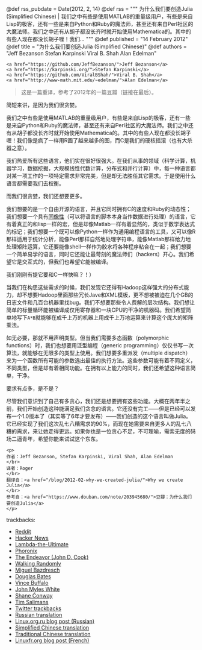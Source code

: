 @def rss_pubdate = Date(2012, 2, 14)
@def rss = """ 为什么我们要创造Julia (Simplified Chinese) | 我们之中有些是使用MATLAB的重量级用户，有些是来自Lisp的极客，还有一些是来自Python和Ruby的魔法师，甚至还有来自Perl社区的大魔法师。我们之中还有从胡子都没长齐时就开始使用Mathematica的。其中的有些人现在都没长胡子喱！我们... """
@def published = "14 February 2012"
@def title = "为什么我们要创造Julia (Simplified Chinese)"
@def authors = "Jeff Bezanson Stefan Karpinski Viral B. Shah Alan Edelman"  

~~~
<a href="https://github.com/JeffBezanson/">Jeff Bezanson</a>
<a href="https://karpinski.org/">Stefan Karpinski</a>
<a href="https://github.com/ViralBShah/">Viral B. Shah</a>
<a href="http://www-math.mit.edu/~edelman/">Alan Edelman</a>
~~~


> 这是一篇重译，参考了2012年的一篇豆瓣（链接在最后）。

简短来讲，是因为我们很贪婪。

我们之中有些是使用MATLAB的重量级用户，有些是来自Lisp的极客，还有一些是来自Python和Ruby的魔法师，甚至还有来自Perl社区的大魔法师。我们之中还有从胡子都没长齐时就开始使用Mathematica的。其中的有些人现在都没长胡子喱！我们像是疯了一样用R画了越来越多的图，而C是我们的硬核摇滚（也有大杀器之意）。

我们热爱所有这些语言，他们实在很好很强大。在我们从事的领域（科学计算，机器学习，数据挖掘，大规模线性代数计算，分布式和并行计算）中，每一种语言都对某一项工作的一项特定需求非常完美，但是却无法胜任其它需求。于是使用什么语言都需要我们去权衡。

而我们很贪婪，我们还想要更多。

我们想要的是一个自由开源的语言，并且它同时拥有C的速度和Ruby的动态性；我们想要一个具有[同像性]()（可以将语言的脚本本身当作数据进行处理）的语言，它有着真正的和lisp一样的宏，但是却像Matlab一样有着显然的，类似于数学表达式的标记；我们想要一个既可以像Python一样作为通用编程语言的工具，又可以像R那样适用于统计分析，能像Perl那样自然地处理字符串，能像Matlab那样给力地处理矩阵运算，它还要能像shell一样作为胶水将各种程序粘合在一起；我们想要一个简单易学的语言，同时它还能让最苛刻的魔法师们（hackers）开心。我们希望它是交互式的，但我们也希望它能被编译。

我们刚刚有提它要和C一样快嘛？！）

当我们在构思这些需求的时候，我们发现它还得有Hadoop这样强大的分布式能力，却不想要Hadoop里面那些冗长Jave和XML模板，更不想被被迫在几个GB的日志文件和几百台机器里找bug。我们不想要那些令人费解的层次结构。我们想让简单的标量循环能被编译成仅用寄存器和一块CPU的干净的机器码。我们希望简单地写下`A*B`就能够在成千上万的机器上用成千上万地运算来计算这个庞大的矩阵乘法。

如无必要，那就不用声明类型。但当我们需要多态函数（polymorphic functions）时，我们也想要用泛型编程（generic programming）仅仅书写一次算法，就能够在无限多的类型上使用。我们想要多重派发（multiple dispatch）来为一个函数所有可能的参数选出最佳的执行方法。这些参数可能有着不同定义，不同类型，但是却有着相同功能。在拥有以上能力的同时，我们还希望这种语言简单，干净。

要求有点多，是不是？

尽管我们意识到了自己有多贪心，我们还是想要拥有这些功能。大概在两年半之前，我们开始创造这种能满足我们贪念的语言。它还没有完工——但是已经可以发布一个1.0版本了（其实等了6年才要发布）——我们创造的这个语言叫做Julia。它已经实现了我们这次乱七八糟需求的90%，而现在她需要来自更多人的乱七八糟的需求，来让她走得更远。如果你也是一位贪心不足，不可理喻，需索无度的码场二逼青年，希望你能来试试这个东东。

~~~
<p>
作者：Jeff Bezanson, Stefan Karpinski, Viral Shah, Alan Edelman
</br>
译者：Roger
</br>
翻译自：<a href="/blog/2012-02-why-we-created-julia/">Why we create Julia</a>
</br>
参考自：<a href="https://www.douban.com/note/203945680/">豆瓣：为什么我们要创造Julia</a>
</p>
~~~

trackbacks:
- [Reddit](https://www.reddit.com/r/programming/comments/pv3k9/why_we_created_julia_a_new_programming_language/)
- [Hacker News](https://news.ycombinator.com/item?id=3606380)
- [Lambda-the-Ultimate](http://lambda-the-ultimate.org/node/4452)
- [Phoronix](https://www.phoronix.com/scan.php?page=news_item&px=MTA2ODg)
- [The Endeavor (John D. Cook)](https://www.johndcook.com/blog/2012/02/22/julia-random-number-generation/)
- [Walking Randomly](http://www.walkingrandomly.com/?p=87)
- [Miguel Bazdresch](http://2pif.info/op/julia.html)
- [Douglas Bates](https://dmbates.blogspot.in/2012/03/julia-version-of-multinomial-sampler_12.html)
- [Vince Buffalo](https://vincebuffalo.com/blog/2012/03/07/thoughts-on-julia-and-r.html)
- [John Myles White](https://www.johnmyleswhite.com/notebook/2012/03/31/julia-i-love-you/)
- [Shane Conway](https://www.statalgo.com/2012/03/24/statistics-with-julia/)
- [Tim Salimans](http://timsalimans.com/gibbs-sampling-with-julia/)
- [Twitter trackbacks](https://topsy.com/julialang.org/)
- [Russian translation](https://habrahabr.ru/blogs/programming/138577/)
- [Linux.org.ru blog post (Russian)](https://www.linux.org.ru/news/opensource/7440863)
- [Simplified Chinese translation](https://sd.csdn.net/a/20120223/312315.html)
- [Traditional Chinese translation](http://www.hellogcc.org/?p=20)
- [Linuxfr.org blog post (French)](https://linuxfr.org/news/version-1-0-de-julia)
